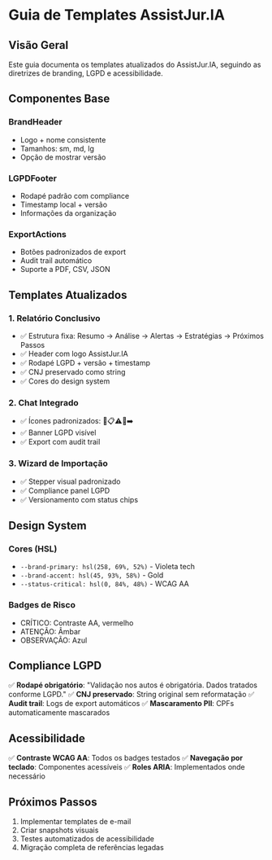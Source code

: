 # Guia de Templates AssistJur.IA

## Visão Geral

Este guia documenta os templates atualizados do AssistJur.IA, seguindo as diretrizes de branding, LGPD e acessibilidade.

## Componentes Base

### BrandHeader
- Logo + nome consistente
- Tamanhos: sm, md, lg
- Opção de mostrar versão

### LGPDFooter
- Rodapé padrão com compliance
- Timestamp local + versão
- Informações da organização

### ExportActions
- Botões padronizados de export
- Audit trail automático
- Suporte a PDF, CSV, JSON

## Templates Atualizados

### 1. Relatório Conclusivo
- ✅ Estrutura fixa: Resumo → Análise → Alertas → Estratégias → Próximos Passos
- ✅ Header com logo AssistJur.IA
- ✅ Rodapé LGPD + versão + timestamp
- ✅ CNJ preservado como string
- ✅ Cores do design system

### 2. Chat Integrado
- ✅ Ícones padronizados: 📌📋⚠️🎯➡️
- ✅ Banner LGPD visível
- ✅ Export com audit trail

### 3. Wizard de Importação
- ✅ Stepper visual padronizado
- ✅ Compliance panel LGPD
- ✅ Versionamento com status chips

## Design System

### Cores (HSL)
- `--brand-primary: hsl(258, 69%, 52%)` - Violeta tech
- `--brand-accent: hsl(45, 93%, 58%)` - Gold
- `--status-critical: hsl(0, 84%, 48%)` - WCAG AA

### Badges de Risco
- CRÍTICO: Contraste AA, vermelho
- ATENÇÃO: Âmbar
- OBSERVAÇÃO: Azul

## Compliance LGPD

✅ **Rodapé obrigatório**: "Validação nos autos é obrigatória. Dados tratados conforme LGPD."
✅ **CNJ preservado**: String original sem reformatação
✅ **Audit trail**: Logs de export automáticos
✅ **Mascaramento PII**: CPFs automaticamente mascarados

## Acessibilidade

✅ **Contraste WCAG AA**: Todos os badges testados
✅ **Navegação por teclado**: Componentes acessíveis
✅ **Roles ARIA**: Implementados onde necessário

## Próximos Passos

1. Implementar templates de e-mail
2. Criar snapshots visuais
3. Testes automatizados de acessibilidade
4. Migração completa de referências legadas
